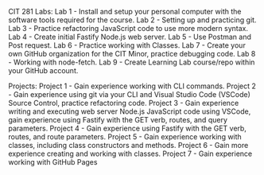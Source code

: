 CIT 281
Labs:
Lab 1 - Install and setup your personal computer with the software tools required for the course.
Lab 2 - Setting up and practicing git.
Lab 3 - Practice refactoring JavaScript code to use more modern syntax.
Lab 4 - Create initial Fastify Node.js web server.
Lab 5 - Use Postman and Post request.
Lab 6 - Practice working with Classes.
Lab 7 - Create your own GitHub organization for the CIT Minor, practice debugging code.
Lab 8 - Working with node-fetch.
Lab 9 - Create Learning Lab course/repo within your GitHub account.

Projects:
Project 1 - Gain experience working with CLI commands.
Project 2 - Gain experience using git via your CLI and Visual Studio Code (VSCode) Source Control, practice refactoring code.
Project 3 - Gain experience writing and executing web server Node.js JavaScript code using VSCode, gain experience using Fastify with the GET verb, routes, and query parameters.
Project 4 - Gain experience using Fastify with the GET verb, routes, and route parameters.
Project 5 - Gain experience working with classes, including class constructors and methods.
Project 6 - Gain more experience creating and working with classes.
Project 7 - Gain experience working with GitHub Pages



